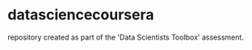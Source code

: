 datasciencecoursera
====================

repository created as part of the 'Data Scientists Toolbox' assessment.
